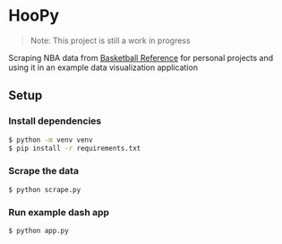 # HooPy

> Note: This project is still a work in progress

Scraping NBA data from [Basketball Reference](https://www.basketball-reference.com) for personal projects and using it in an example data visualization application

## Setup

### Install dependencies

```bash
$ python -m venv venv
$ pip install -r requirements.txt
```

### Scrape the data
```dash
$ python scrape.py
```

### Run example dash app
```bash
$ python app.py
```
